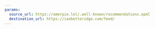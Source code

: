 ```yaml
---
params:
  source_url: https://amerpie.lol/.well-known/recommendations.opml
  destination_url: https://ianbetteridge.com/feed/
---
```

